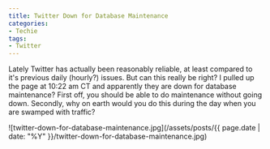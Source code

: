 ```yaml
---
title: Twitter Down for Database Maintenance
categories:
- Techie
tags:
- Twitter
---
```


Lately Twitter has actually been reasonably reliable, at least compared to it's previous daily (hourly?) issues. But can this really be right? I pulled up the page at 10:22 am CT and apparently they are down for database maintenance? First off, you should be able to do maintenance without going down. Secondly, why on earth would you do this during the day when you are swamped with traffic?

![twitter-down-for-database-maintenance.jpg](/assets/posts/{{ page.date | date: "%Y" }}/twitter-down-for-database-maintenance.jpg)
